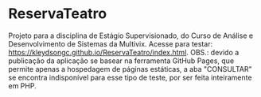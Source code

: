 # ReservaTeatro
Projeto para a disciplina de Estágio Supervisionado, do Curso de Análise e Desenvolvimento de Sistemas da Multivix. Acesse para testar: https://kleydsongc.github.io/ReservaTeatro/index.html.
OBS.: devido a publicação da aplicação se basear na ferramenta GitHub Pages, que permite apenas a hospedagem de páginas estáticas, a aba "CONSULTAR" se encontra indisponível para esse tipo de teste, por ser feita inteiramente em PHP.

